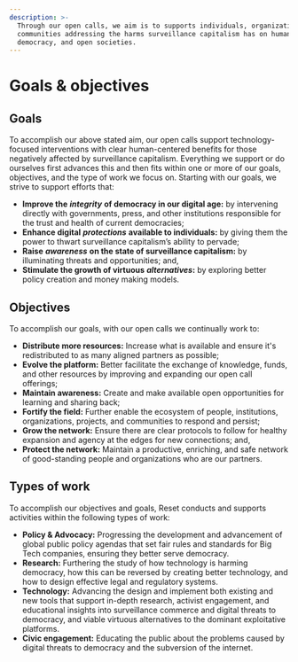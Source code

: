 ```yaml
---
description: >-
  Through our open calls, we aim is to supports individuals, organizations, and
  communities addressing the harms surveillance capitalism has on human rights,
  democracy, and open societies.
---
```


# Goals & objectives

## Goals

To accomplish our above stated aim, our open calls support technology-focused interventions with clear human-centered benefits for those negatively affected by surveillance capitalism. Everything we support or do ourselves first advances this and then fits within one or more of our goals, objectives, and the type of work we focus on. Starting with our goals, we strive to support efforts that:

* **Improve the** _**integrity**_ **of democracy in our digital age:** by intervening directly with governments, press, and other institutions responsible for the trust and health of current democracies;
* **Enhance digital** _**protections**_ **available to individuals:** by giving them the power to thwart surveillance capitalism’s ability to pervade;
* **Raise** _**awareness**_ **on the state of surveillance capitalism:** by illuminating threats and opportunities; and,
* **Stimulate the growth of virtuous** _**alternatives**_**:** by exploring better policy creation and money making models.

## Objectives

To accomplish our goals, with our open calls we continually work to:

* **Distribute more resources:** Increase what is available and ensure it's redistributed to as many aligned partners as possible;
* **Evolve the platform:** Better facilitate the exchange of knowledge, funds, and other resources by improving and expanding our open call offerings;
* **Maintain awareness:** Create and make available open opportunities for learning and sharing back;
* **Fortify the field:** Further enable the ecosystem of people, institutions, organizations, projects, and communities to respond and persist;
* **Grow the network:** Ensure there are clear protocols to follow for healthy expansion and agency at the edges for new connections; and,
* **Protect the network:** Maintain a productive, enriching, and safe network of good-standing people and organizations who are our partners.

## Types of work

To accomplish our objectives and goals, Reset conducts and supports activities within the following types of work:

* **Policy & Advocacy:** Progressing the development and advancement of global public policy agendas that set fair rules and standards for Big Tech companies, ensuring they better serve democracy.
* **Research:** Furthering the study of how technology is harming democracy, how this can be reversed by creating better technology, and how to design effective legal and regulatory systems.
* **Technology:** Advancing the design and implement both existing and new tools that support in-depth research, activist engagement, and educational insights into surveillance commerce and digital threats to democracy, and viable virtuous alternatives to the dominant exploitative platforms.
* **Civic engagement:** Educating the public about the problems caused by digital threats to democracy and the subversion of the internet.

